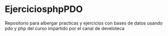 # EjerciciosphpPDO
Repositorio para albergar practicas y ejercicios con bases de datos usando pdo y php del curso impartido por el canal de develoteca
